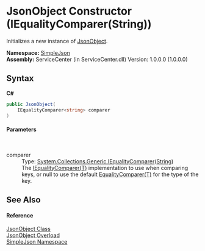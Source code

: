 # JsonObject Constructor (IEqualityComparer(String))
 

Initializes a new instance of <a href="b548c5de-7a49-c3d8-648f-f4f1646e49bc">JsonObject</a>.

**Namespace:**&nbsp;<a href="ea63a809-e4a6-ba19-c147-e5c6fb6b1f81">SimpleJson</a><br />**Assembly:**&nbsp;ServiceCenter (in ServiceCenter.dll) Version: 1.0.0.0 (1.0.0.0)

## Syntax

**C#**<br />
``` C#
public JsonObject(
	IEqualityComparer<string> comparer
)
```


#### Parameters
&nbsp;<dl><dt>comparer</dt><dd>Type: <a href="http://msdn2.microsoft.com/zh-cn/library/ms132151" target="_blank">System.Collections.Generic.IEqualityComparer</a>(<a href="http://msdn2.microsoft.com/zh-cn/library/s1wwdcbf" target="_blank">String</a>)<br />The <a href="http://msdn2.microsoft.com/zh-cn/library/ms132151" target="_blank">IEqualityComparer(T)</a> implementation to use when comparing keys, or null to use the default <a href="http://msdn2.microsoft.com/zh-cn/library/ms132123" target="_blank">EqualityComparer(T)</a> for the type of the key.</dd></dl>

## See Also


#### Reference
<a href="b548c5de-7a49-c3d8-648f-f4f1646e49bc">JsonObject Class</a><br /><a href="3b395220-93d3-5432-b0f3-0b45a9a318f6">JsonObject Overload</a><br /><a href="ea63a809-e4a6-ba19-c147-e5c6fb6b1f81">SimpleJson Namespace</a><br />